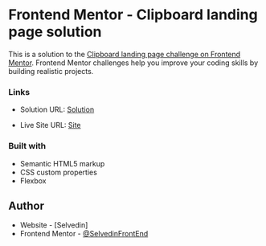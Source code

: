 # Frontend Mentor - Clipboard landing page solution

This is a solution to the [Clipboard landing page challenge on Frontend Mentor](https://www.frontendmentor.io/challenges/clipboard-landing-page-5cc9bccd6c4c91111378ecb9). Frontend Mentor challenges help you improve your coding skills by building realistic projects. 

### Links

- Solution URL: [Solution](https://www.frontendmentor.io/challenges/clipboard-landing-page-5cc9bccd6c4c91111378ecb9/hub)

- Live Site URL: [Site](https://clipboardlandingpageselvex.netlify.app)

### Built with

- Semantic HTML5 markup
- CSS custom properties
- Flexbox


## Author

- Website - [Selvedin]
- Frontend Mentor - [@SelvedinFrontEnd](https://www.frontendmentor.io/profile/SelvedinFrontEnd)
